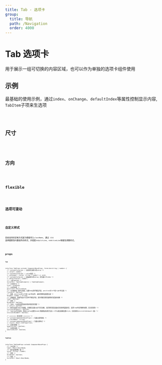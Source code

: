```yaml
---
title: Tab - 选项卡
group:
  title: 导航
  path: /Navigation
  order: 4000
---
```


# Tab 选项卡

用于展示一组可切换的内容区域，也可以作为单独的选项卡组件使用

## 示例

最基础的使用示例，通过`index`、`onChange`、`defaultIndex`等属性控制显示内容, `TabItem`子项来生选项

<code src="./demo.tsx" />

## 尺寸

<code src="./size.tsx" />

## 方向

<code src="./position.tsx" />

## flexible

<code src="./flexible.tsx" />

## 选项可滚动

<code src="./scrollable.tsx" />

## 自定义样式

目前支持的定制方式是为根级传入`className`, 通过 css 选择器更改内置组件的样式，并搭配`noSplitLine`、`noActiveLine`等属性调整样式。

<code src="./coustom-style.tsx" />

## props

**`Tab`**

```tsx | pure
interface TabProps extends ComponentBaseProps, FormLike<string | number> {
  /** extend(FormLike) | 当前所在选项卡的value */
  // value?: number;
  /** extend(FormLike) | value改变 */
  // onChange?: (value: string | number) => void;
  /** extend(FormLike) | 初始选项卡的value，优先级小于index */
  // defaultValue?: number;
  /** 一组TabItem */
  children?: TabItemElement[] | TabItemElement;
  /** tab的尺寸 */
  size?: SizeEnum;
  /** tab的位置 */
  position?: PositionEnum;
  /** tab项的每一项平分宽度，如果tab过多不建议开启, position为left和right时无效 */
  flexible?: boolean;
  /** 高度，position为left和right时必传, 横向切换时此配置无效 */
  height?: number | string;
  /** 无限滚动，页面内容过于复杂时不建议开启，因为需要复制页面帮助完成滚动动画 */
  loop?: boolean;
  /** 禁用 */
  disabled?: boolean;
  /** TODO: tab会在即将滚动消失时固定到顶部 */
  // affix?: boolean;
  /** 将不可见的TabItem卸载，只保留空容器(由于存在动画，当前项的前后容器总是会保持装载状态, 启用loop时会有额外规则，见注意事项) */
  invisibleUnmount?: boolean;
  /** TabItem不可见时，将其display设置为node(需要保证每项只包含一个子元素且能够设置style，注意事项与invisibleUnmount一致) */
  invisibleHidden?: boolean;

  /* ======== 样式定制 ======== */
  /** extend(ComponentBaseProps) | 包裹元素的类名 */
  // className?: string;
  /** extend(ComponentBaseProps) | 包裹元素样式 */
  // style?: React.CSSProperties;
  /** 关闭分割线 */
  noSplitLine?: boolean;
  /** 关闭活动线 */
  noActiveLine?: boolean;
}
```

**`TabItem`**

```tsx | pure
interface TabItemProps extends ComponentBaseProps {
  /** tab文本 */
  label: React.ReactNode;
  /** 表示该项的唯一值 */
  value: string | number;
  /** 禁用 */
  disabled?: boolean;
  /** 内容 */
  children?: React.ReactNode;
}
```
